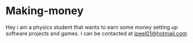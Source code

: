 # Making-money
Hey i am a physics  student  that wants to earn some money setting up software projects and games. I can be contacted at jpeel01@hotmail.com
